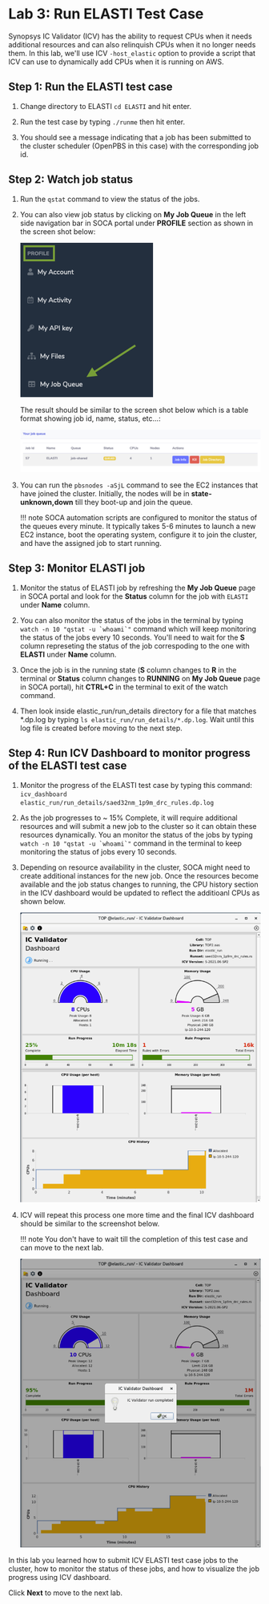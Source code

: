 # Lab 3: Run ELASTI Test Case

Synopsys IC Validator (ICV) has the ability to request CPUs when it needs additional resources and can also relinquish CPUs when it no longer needs them. In this lab, we'll use ICV `-host_elastic` option to provide a script that ICV can use to dynamically add CPUs when it is running on AWS.

## Step 1: Run the ELASTI test case
 
1. Change directory to ELASTI `cd ELASTI` and hit enter.

1. Run the test case by typing `./runme` then hit enter.

1. You should see a message indicating that a job has been submitted to the cluster scheduler (OpenPBS in this case) with the corresponding job id. 

## Step 2: Watch job status

1. Run the `qstat` command to view the status of the jobs. 

1. You can also view job status by clicking on **My Job Queue** in the left side navigation bar in SOCA portal under **PROFILE** section as shown in the screen shot below:

    ![](../imgs/my-job-queue.png)

    The result should be similar to the screen shot below which is a table format showing job id, name, status, etc...:

    ![](../imgs/my-job-queue-status.png)

1. You can run the `pbsnodes -aSjL` command to see the EC2 instances that have joined the cluster. Initially, the nodes will be in **state-unknown,down** till they boot-up and join the queue.

    !!! note
        SOCA automation scripts are configured to monitor the status of the queues every minute. It typically takes 5-6 minutes to launch a new EC2 instance, boot the operating system, configure it to join the cluster, and have the assigned job to start running.

## Step 3: Monitor ELASTI job 

1. Monitor the status of ELASTI job by refreshing the **My Job Queue** page in SOCA portal and look for the **Status** column for the job with `ELASTI` under **Name** column.

1. You can also monitor the status of the jobs in the terminal by typing `` watch -n 10 "qstat -u `whoami`" `` command which will keep monitoring the status of the jobs every 10 seconds. You'll need to wait for the **S** column represeting the status of the job correspoding to the one with **ELASTI** under **Name** column. 

1. Once the job is in the running state (**S** column changes to **R** in the terminal or **Status** column changes to **RUNNING** on **My Job Queue** page in SOCA portal), hit **CTRL+C** in the terminal to exit of the watch command.

1. Then look inside elastic_run/run_details directory for a file that matches *.dp.log by typing `ls elastic_run/run_details/*.dp.log`. Wait until this log file is created before moving to the next step.
 
## Step 4: Run ICV Dashboard to monitor progress of the ELASTI test case

1. Monitor the progress of the ELASTI test case by typing this command: `icv_dashboard elastic_run/run_details/saed32nm_1p9m_drc_rules.dp.log`

1. As the job progresses to ~ 15% Complete, it will require additional resources and will submit a new job to the cluster so it can obtain these resources dynamically. You an monitor the status of the jobs by typing `` watch -n 10 "qstat -u `whoami`" `` command in the terminal to keep monitoring the status of jobs every 10 seconds.

1. Depending on resource availability in the cluster, SOCA might need to create additional instances for the new job. Once the resources become available and the job status changes to running, the CPU history section in the ICV dashboard would be updated to reflect the additioanl CPUs as shown below.

    ![](../imgs/icv-dashboard-25p.png)

1. ICV will repeat this process one more time and the final ICV dashboard should be similar to the screenshot below. 

    !!! note
        You don't have to wait till the completion of this test case and can move to the next lab.
 
    ![](../imgs/icv-dashboard-95p.png)

In this lab you learned how to submit ICV ELASTI test case jobs to the cluster, how to monitor the status of these jobs, and how to visualize the job progress using ICV dashboard.

Click **Next** to move to the next lab.
